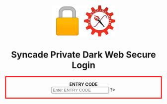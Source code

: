<p align="center">
  
<img src="https://github.com/The-Syncade-Mafia/The-Syncade-Mafia.github.io/blob/main/assets/img/lock.png?raw=true" width="100" height="100" />    
<img src="https://github.com/The-Syncade-Mafia/The-Syncade-Mafia.github.io/blob/main/assets/img/logooo.png?raw=true" width="100" height="100" /> 

</p>
<h1 align="center">Syncade Private Dark Web Secure Login</h1>  
<p align="center" style="border-width:3px; border-style:solid; border-color:#FF0000; padding: 1em;">
<label for="psw"><b>ENTRY CODE</b></label><br>
<?php
<form action="/dweb/darkweb.php" method="get">
<input type="password" placeholder="Enter ENTRY CODE" name="ec" required>
</form>
?>
</p>

